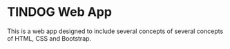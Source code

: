 # TINDOG Web App
This is a web app designed to include several concepts of several concepts of HTML, CSS and Bootstrap.